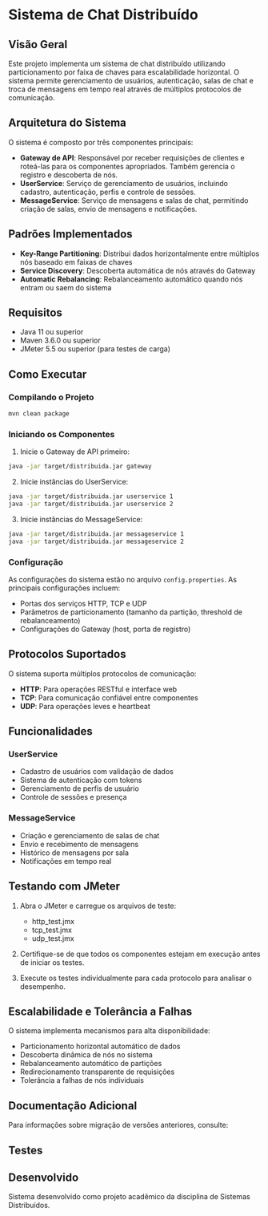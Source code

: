 # Sistema de Chat Distribuído

## Visão Geral
Este projeto implementa um sistema de chat distribuído utilizando particionamento por faixa de chaves para escalabilidade horizontal. O sistema permite gerenciamento de usuários, autenticação, salas de chat e troca de mensagens em tempo real através de múltiplos protocolos de comunicação.

## Arquitetura do Sistema
O sistema é composto por três componentes principais:
- **Gateway de API**: Responsável por receber requisições de clientes e roteá-las para os componentes apropriados. Também gerencia o registro e descoberta de nós.
- **UserService**: Serviço de gerenciamento de usuários, incluindo cadastro, autenticação, perfis e controle de sessões.
- **MessageService**: Serviço de mensagens e salas de chat, permitindo criação de salas, envio de mensagens e notificações.

## Padrões Implementados
- **Key-Range Partitioning**: Distribui dados horizontalmente entre múltiplos nós baseado em faixas de chaves
- **Service Discovery**: Descoberta automática de nós através do Gateway
- **Automatic Rebalancing**: Rebalanceamento automático quando nós entram ou saem do sistema

## Requisitos
- Java 11 ou superior
- Maven 3.6.0 ou superior
- JMeter 5.5 ou superior (para testes de carga)

## Como Executar

### Compilando o Projeto
```bash
mvn clean package
```

### Iniciando os Componentes
1. Inicie o Gateway de API primeiro:
```bash
java -jar target/distribuida.jar gateway
```

2. Inicie instâncias do UserService:
```bash
java -jar target/distribuida.jar userservice 1
java -jar target/distribuida.jar userservice 2
```

3. Inicie instâncias do MessageService:
```bash
java -jar target/distribuida.jar messageservice 1
java -jar target/distribuida.jar messageservice 2
```

### Configuração
As configurações do sistema estão no arquivo `config.properties`. As principais configurações incluem:
- Portas dos serviços HTTP, TCP e UDP
- Parâmetros de particionamento (tamanho da partição, threshold de rebalanceamento)
- Configurações do Gateway (host, porta de registro)

## Protocolos Suportados
O sistema suporta múltiplos protocolos de comunicação:
- **HTTP**: Para operações RESTful e interface web
- **TCP**: Para comunicação confiável entre componentes
- **UDP**: Para operações leves e heartbeat

## Funcionalidades

### UserService
- Cadastro de usuários com validação de dados
- Sistema de autenticação com tokens
- Gerenciamento de perfis de usuário
- Controle de sessões e presença

### MessageService
- Criação e gerenciamento de salas de chat
- Envio e recebimento de mensagens
- Histórico de mensagens por sala
- Notificações em tempo real

## Testando com JMeter
1. Abra o JMeter e carregue os arquivos de teste:
   - http_test.jmx
   - tcp_test.jmx
   - udp_test.jmx

2. Certifique-se de que todos os componentes estejam em execução antes de iniciar os testes.

3. Execute os testes individualmente para cada protocolo para analisar o desempenho.

## Escalabilidade e Tolerância a Falhas
O sistema implementa mecanismos para alta disponibilidade:
- Particionamento horizontal automático de dados
- Descoberta dinâmica de nós no sistema
- Rebalanceamento automático de partições
- Redirecionamento transparente de requisições
- Tolerância a falhas de nós individuais

## Documentação Adicional
Para informações sobre migração de versões anteriores, consulte:
## Testes

## Desenvolvido
Sistema desenvolvido como projeto acadêmico da disciplina de Sistemas Distribuídos.